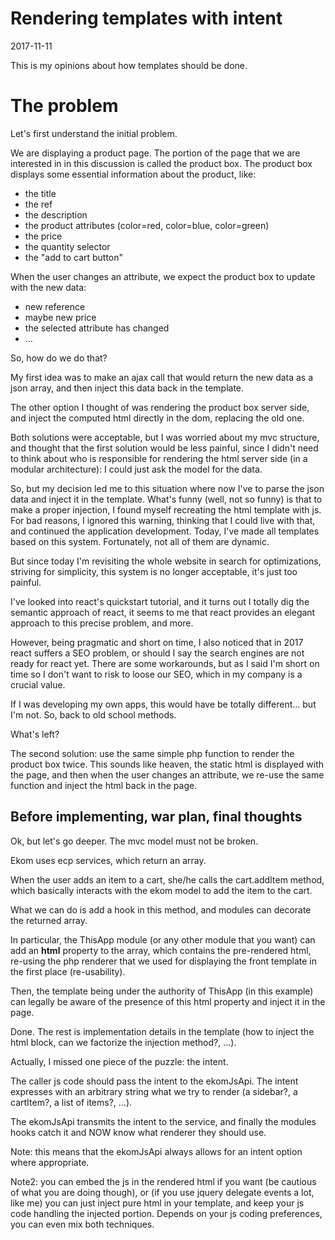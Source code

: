 Rendering templates with intent
=========================
2017-11-11



This is my opinions about how templates should be done.





The problem
====================

Let's first understand the initial problem.

We are displaying a product page.
The portion of the page that we are interested in in this discussion is called the product box.
The product box displays some essential information about the product, like:

- the title
- the ref
- the description
- the product attributes (color=red, color=blue, color=green)
- the price
- the quantity selector
- the "add to cart button"


When the user changes an attribute, we expect the product box to update with the new data:

- new reference
- maybe new price
- the selected attribute has changed
- ...
 
 
So, how do we do that?

My first idea was to make an ajax call that would return the new data as a json array, and then inject
this data back in the template.

The other option I thought of was rendering the product box server side, and inject the computed html
directly in the dom, replacing the old one. 
 
Both solutions were acceptable, but I was worried about my mvc structure, and thought that the first solution
would be less painful, since I didn't need to think about who is responsible for rendering the html server side 
(in a modular architecture): I could just ask the model for the data. 
 

So, but my decision led me to this situation where now I've to parse the json data and inject it in the template.
What's funny (well, not so funny) is that to make a proper injection, I found myself recreating the html template
with js.
For bad reasons, I ignored this warning, thinking that I could live with that, and continued the application 
development.
Today, I've made all templates based on this system.
Fortunately, not all of them are dynamic.

But since today I'm revisiting the whole website in search for optimizations, striving for simplicity,
this system is no longer acceptable, it's just too painful.


I've looked into react's quickstart tutorial, and it turns out I totally dig the semantic approach of react,
it seems to me that react provides an elegant approach to this precise problem, and more.

However, being pragmatic and short on time, I also noticed that in 2017 react suffers a SEO problem, or should I
say the search engines are not ready for react yet.
There are some workarounds, but as I said I'm short on time so I don't want to risk to loose our SEO, which
in my company is a crucial value.

If I was developing my own apps, this would have be totally different...
but I'm not.
So, back to old school methods.

What's left?

The second solution: use the same simple php function to render the product box twice.
This sounds like heaven, the static html is displayed with the page, and then when the user changes
an attribute, we re-use the same function and inject the html back in the page.


Before implementing, war plan, final thoughts
------------------------

Ok, but let's go deeper.
The mvc model must not be broken.

Ekom uses ecp services, which return an array.

When the user adds an item to a cart, she/he calls the cart.addItem method,
which basically interacts with the ekom model to add the item to the cart.

What we can do is add a hook in this method, and modules can decorate the returned array.

In particular, the ThisApp module (or any other module that you want) can add an **html** property to the array,
which contains the pre-rendered html, re-using the php renderer that we used for displaying the 
front template in the first place (re-usability).

Then, the template being under the authority of ThisApp (in this example) can legally 
be aware of the presence of this html property and inject it in the page.

Done.
The rest is implementation details in the template (how to inject the html block, can we factorize 
the injection method?, ...).


Actually, I missed one piece of the puzzle: the intent.

The caller js code should pass the intent to the ekomJsApi.
The intent expresses with an arbitrary string what we try to render (a sidebar?, a cartItem?, a list of items?, ...).

The ekomJsApi transmits the intent to the service, and finally the modules hooks catch it and NOW know what renderer
they should use.

Note: this means that the ekomJsApi always allows for an intent option where appropriate.

 
Note2: you can embed the js in the rendered html if you want (be cautious of what you are doing though), 
or (if you use jquery delegate events a lot, like me) you can just inject pure html in your template,
and keep your js code handling the injected portion.
Depends on your js coding preferences, you can even mix both techniques.









 



